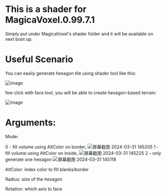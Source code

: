 # **This is a shader for MagicaVoxel.0.99.7.1**

Simply put under MagicaVoxel's shader folder and it will be available on next boot up.

# **Useful Scenario**

You can easily generate hexagon tile using shader tool like this:

![image](https://github.com/KidsReturn/MagicaVoxelShader/assets/41110770/633b5d46-eea7-4e50-8bda-6ac2b4580aeb)

few click with face tool, you will be able to create hexagon-based terrain:

![image](https://github.com/KidsReturn/MagicaVoxelShader/assets/41110770/4dcd5e8e-c541-4c3e-af35-6b445036aa18)

# **Arguments:**

  Mode: 
  
   0 - fill volume using AltColor on border, 
   ![屏幕截图 2024-03-31 145205](https://github.com/KidsReturn/MagicaVoxelShader/assets/41110770/9ac3299d-137d-4413-a142-8dba6e468e4c)
  1 - fill volume using AltColor on inside, 
   ![屏幕截图 2024-03-31 145225](https://github.com/KidsReturn/MagicaVoxelShader/assets/41110770/ec332c86-ca9d-402c-bba5-ad2424cc3d94)
   2 - only generate one hexagon
    ![屏幕截图 2024-03-31 145118](https://github.com/KidsReturn/MagicaVoxelShader/assets/41110770/de6dad66-9527-4512-8ee3-ee21b26e6fb8)
	
  AltColor: index color to fill blanks/border
	
  Radius: size of the hexagon
	
  Rotation: which axis to face
